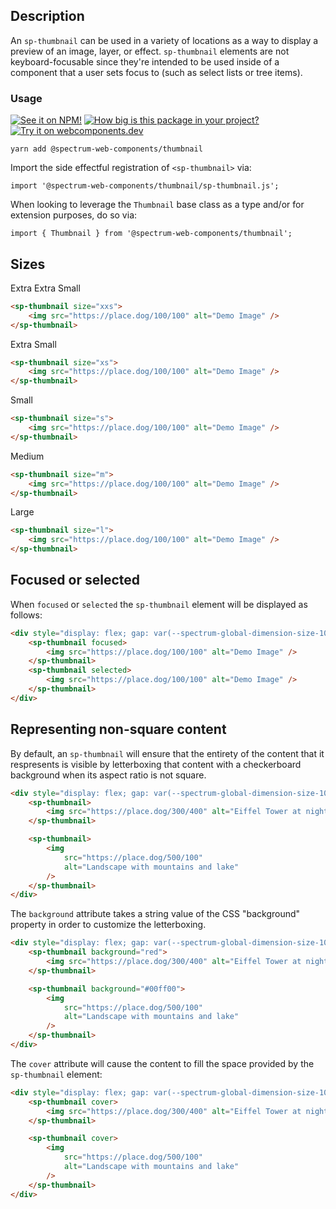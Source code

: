 ## Description

An `sp-thumbnail` can be used in a variety of locations as a way to display a preview of an image, layer, or effect. `sp-thumbnail` elements are not keyboard-focusable since they're intended to be used inside of a component that a user sets focus to (such as select lists or tree items).

### Usage

[![See it on NPM!](https://img.shields.io/npm/v/@spectrum-web-components/thumbnail?style=for-the-badge)](https://www.npmjs.com/package/@spectrum-web-components/thumbnail)
[![How big is this package in your project?](https://img.shields.io/bundlephobia/minzip/@spectrum-web-components/thumbnail?style=for-the-badge)](https://bundlephobia.com/result?p=@spectrum-web-components/thumbnail)
[![Try it on webcomponents.dev](https://img.shields.io/badge/Try%20it%20on-webcomponents.dev-green?style=for-the-badge)](https://webcomponents.dev/edit/collection/fO75441E1Q5ZlI0e9pgq/OmypHtHAzCQKJ4wUD77Y/src/index.ts)

```
yarn add @spectrum-web-components/thumbnail
```

Import the side effectful registration of `<sp-thumbnail>` via:

```
import '@spectrum-web-components/thumbnail/sp-thumbnail.js';
```

When looking to leverage the `Thumbnail` base class as a type and/or for extension purposes, do so via:

```
import { Thumbnail } from '@spectrum-web-components/thumbnail';
```

## Sizes

<sp-tabs selected="m" auto label="Size Attribute Options">
<sp-tab value="xss">Extra Extra Small</sp-tab>
<sp-tab-panel value="xxs">

```html
<sp-thumbnail size="xxs">
    <img src="https://place.dog/100/100" alt="Demo Image" />
</sp-thumbnail>
```

</sp-tab-panel>
<sp-tab value="xs">Extra Small</sp-tab>
<sp-tab-panel value="xs">

```html
<sp-thumbnail size="xs">
    <img src="https://place.dog/100/100" alt="Demo Image" />
</sp-thumbnail>
```

</sp-tab-panel>
<sp-tab value="s">Small</sp-tab>
<sp-tab-panel value="s">

```html
<sp-thumbnail size="s">
    <img src="https://place.dog/100/100" alt="Demo Image" />
</sp-thumbnail>
```

</sp-tab-panel>
<sp-tab value="m">Medium</sp-tab>
<sp-tab-panel value="m">

```html
<sp-thumbnail size="m">
    <img src="https://place.dog/100/100" alt="Demo Image" />
</sp-thumbnail>
```

</sp-tab-panel>
<sp-tab value="l">Large</sp-tab>
<sp-tab-panel value="l">

```html
<sp-thumbnail size="l">
    <img src="https://place.dog/100/100" alt="Demo Image" />
</sp-thumbnail>
```

</sp-tab-panel>
</sp-tabs>

## Focused or selected

When `focused` or `selected` the `sp-thumbnail` element will be displayed as follows:

```html
<div style="display: flex; gap: var(--spectrum-global-dimension-size-100);">
    <sp-thumbnail focused>
        <img src="https://place.dog/100/100" alt="Demo Image" />
    </sp-thumbnail>
    <sp-thumbnail selected>
        <img src="https://place.dog/100/100" alt="Demo Image" />
    </sp-thumbnail>
</div>
```

## Representing non-square content

By default, an `sp-thumbnail` will ensure that the entirety of the content that it respresents is visible by letterboxing that content with a checkerboard background when its aspect ratio is not square.

```html
<div style="display: flex; gap: var(--spectrum-global-dimension-size-100);">
    <sp-thumbnail>
        <img src="https://place.dog/300/400" alt="Eiffel Tower at night" />
    </sp-thumbnail>

    <sp-thumbnail>
        <img
            src="https://place.dog/500/100"
            alt="Landscape with mountains and lake"
        />
    </sp-thumbnail>
</div>
```

The `background` attribute takes a string value of the CSS "background" property in order to customize the letterboxing.

```html
<div style="display: flex; gap: var(--spectrum-global-dimension-size-100);">
    <sp-thumbnail background="red">
        <img src="https://place.dog/300/400" alt="Eiffel Tower at night" />
    </sp-thumbnail>

    <sp-thumbnail background="#00ff00">
        <img
            src="https://place.dog/500/100"
            alt="Landscape with mountains and lake"
        />
    </sp-thumbnail>
</div>
```

The `cover` attribute will cause the content to fill the space provided by the `sp-thumbnail` element:

```html
<div style="display: flex; gap: var(--spectrum-global-dimension-size-100);">
    <sp-thumbnail cover>
        <img src="https://place.dog/300/400" alt="Eiffel Tower at night" />
    </sp-thumbnail>

    <sp-thumbnail cover>
        <img
            src="https://place.dog/500/100"
            alt="Landscape with mountains and lake"
        />
    </sp-thumbnail>
</div>
```
